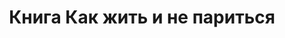 ---
layout: landing 
title: Книга Как жить и не париться  
permalink: /kak-jit-i-ne-paritsya/
sections:
  - class: text-simple
    style: "background-image: url(/data/media/money/bg-strelka.jpg); background-size: cover;"
    text: |
      Бесплатная электронная книга
      
      Как жить и не париться
      ====
      
      20 проверенных способов облегчить свою жизнь уже сегодня
      
      <a href="#order" class="btn btn-success">Скачать</a>
      
  - class: content-section-a
    title: Содержание
    image: Kak-jit-i-ne-paritsya.png
    text: |
      <i class="glyphicon glyphicon-ok"></i> Как рано вставать   
      <i class="glyphicon glyphicon-ok"></i> Думающий и делающий   
      <i class="glyphicon glyphicon-ok"></i> Быть здесь и сейчас   
      <i class="glyphicon glyphicon-ok"></i> Убеждение 1: «ни одно убеждение не является верным»     
      <i class="glyphicon glyphicon-ok"></i> Альфа, бета, гамма?   
      <i class="glyphicon glyphicon-ok"></i> А надо ли хотеть?   
      <i class="glyphicon glyphicon-ok"></i> Манипулировать или вовлекать?   
      <i class="glyphicon glyphicon-ok"></i> Ставить цель, идти к цели   
      <i class="glyphicon glyphicon-ok"></i> Чего ты ожидаешь от других?   
      <i class="glyphicon glyphicon-ok"></i> Три движущие силы   
      <i class="glyphicon glyphicon-ok"></i> Вопрос доверия   
      <i class="glyphicon glyphicon-ok"></i> Искусство выражения эмоций  
      <i class="glyphicon glyphicon-ok"></i> Как создавать гармоничные отношения   
      <i class="glyphicon glyphicon-ok"></i> Зона военных действии  
      <i class="glyphicon glyphicon-ok"></i> Пора делать растяжку!   
      <i class="glyphicon glyphicon-ok"></i> Не разрешаю!   
      <i class="glyphicon glyphicon-ok"></i> Пути разрешения конфликтов   
      <i class="glyphicon glyphicon-ok"></i> Твоя внутренняя сила   
      <i class="glyphicon glyphicon-ok"></i> Берёшь, несёшь или перекладываешь?  
      <i class="glyphicon glyphicon-ok"></i> Принятие многообразия реальности  
      
      <a href="#order" class="btn btn-success">Скачать</a>
      
  - class: text-simple
    text: |
      Формат книги
      ===
      
      Как жить и не париться  
      Электронная книга PDF, 57 страниц  
      Автор: Николай Воробьёв  
      Издательство: ПроРеальность
      
      <a href="#order" class="btn btn-success">Скачать</a>
      
  - class: content-section-a
    title: Автор книги
    image: nickvorobiov.jpg
    text: |
      **Николай Воробьев**
      
      Ведущий тренер компании ПроРеальность
      
      Специалист по созданию прорывных результатов

      Автор 4 книг и 15 тренингов об отношениях, мотивации, уверенности, бизнесе, продажах и личной эффективности.

      Провёл тренинги более чем в 20 городах России и Европы

      Ведущий и тренер в 4 телевизионных и радио шоу об отношениях и личной эффективности

      Владелец 4 компаний

      Тренер и коуч с 13-летним опытом

      В настоящее время проводит тренинги личной эффективности и персональный коучинг, готовит тренеров.
      
      <a href="#order" class="btn btn-success">Скачать</a>
      
  -
    class: orderform
    anchor: order
    title: Скачать книгу бесплатно
    shot: 21
    
  - class: text-simple
    text: |
      <small><small>Вы сможете отписаться от рассылки в любой момент. <a href="http://prorealnost.com/page/privacy" target="_blank">Политика конфиденциальности</a></small></small>
---